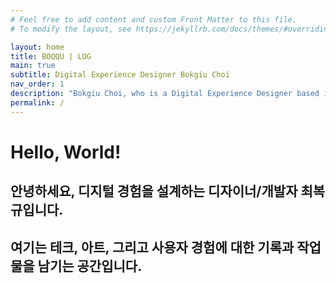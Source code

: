 ```yaml
---
# Feel free to add content and custom Front Matter to this file.
# To modify the layout, see https://jekyllrb.com/docs/themes/#overriding-theme-defaults

layout: home
title: BOQQU | LOG
main: true
subtitle: Digital Experience Designer Bokgiu Choi
nav_order: 1
description: "Bokgiu Choi, who is a Digital Experience Designer based in Seoul, South Korea. 테크, 아트, 그리고 사용자 경험에 대한 기록과 작업물을 남깁니다."
permalink: /
---
```

# Hello, World!

<div class="intro-animation">
<section class="explanation">
    <h1 class="intro">
    안녕하세요, 디지털 경험을 설계하는 디자이너/개발자 최복규입니다.
    </h1>
    <h2 class="intro">여기는 테크, 아트, 그리고 사용자 경험에 대한 기록과 작업물을 남기는 공간입니다.
    </h2>
</section>
